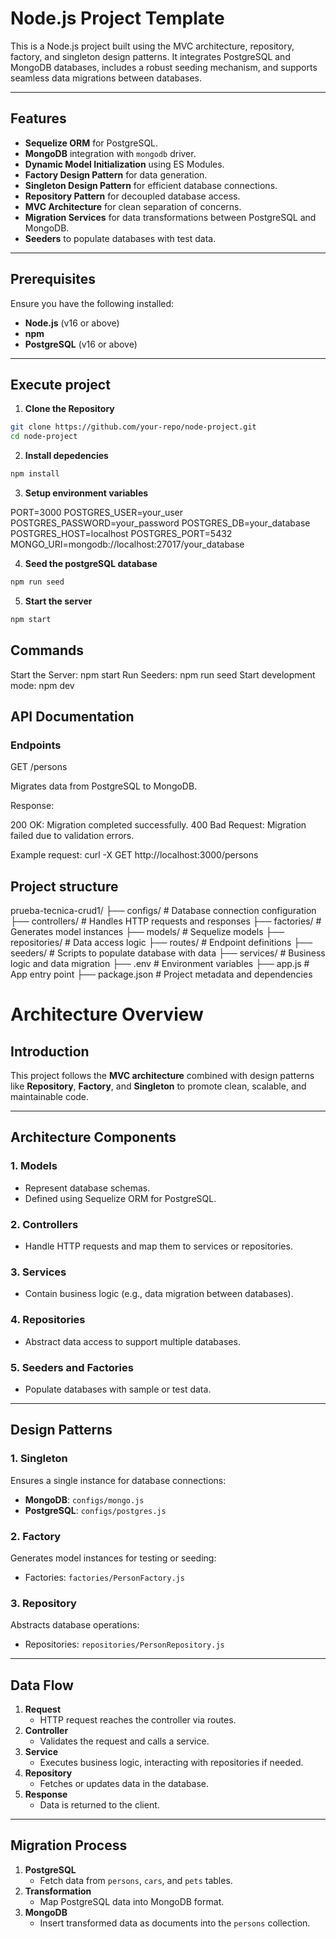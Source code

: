 # Node.js Project Template

This is a Node.js project built using the MVC architecture, repository, factory, and singleton design patterns. It integrates PostgreSQL and MongoDB databases, includes a robust seeding mechanism, and supports seamless data migrations between databases.

---

## Features

- **Sequelize ORM** for PostgreSQL.
- **MongoDB** integration with `mongodb` driver.
- **Dynamic Model Initialization** using ES Modules.
- **Factory Design Pattern** for data generation.
- **Singleton Design Pattern** for efficient database connections.
- **Repository Pattern** for decoupled database access.
- **MVC Architecture** for clean separation of concerns.
- **Migration Services** for data transformations between PostgreSQL and MongoDB.
- **Seeders** to populate databases with test data.

---

## Prerequisites

Ensure you have the following installed:

- **Node.js** (v16 or above)
- **npm**
- **PostgreSQL** (v16 or above)

---

## Execute project

1. **Clone the Repository**

```bash
git clone https://github.com/your-repo/node-project.git
cd node-project
```

2. **Install depedencies**

```bash
npm install
```

3. **Setup environment variables**

PORT=3000
POSTGRES_USER=your_user
POSTGRES_PASSWORD=your_password
POSTGRES_DB=your_database
POSTGRES_HOST=localhost
POSTGRES_PORT=5432
MONGO_URI=mongodb://localhost:27017/your_database

4. **Seed the postgreSQL database**

```bash
npm run seed
```

5. **Start the server**

```bash
npm start
```

## Commands

Start the Server: npm start
Run Seeders: npm run seed
Start development mode: npm dev

## API Documentation

### Endpoints

GET /persons

Migrates data from PostgreSQL to MongoDB.

Response:

200 OK: Migration completed successfully.
400 Bad Request: Migration failed due to validation errors.

Example request:
curl -X GET http://localhost:3000/persons

## Project structure

prueba-tecnica-crud1/
├── configs/ # Database connection configuration
├── controllers/ # Handles HTTP requests and responses
├── factories/ # Generates model instances
├── models/ # Sequelize models
├── repositories/ # Data access logic
├── routes/ # Endpoint definitions
├── seeders/ # Scripts to populate database with data
├── services/ # Business logic and data migration
├── .env # Environment variables
├── app.js # App entry point
├── package.json # Project metadata and dependencies

# Architecture Overview

## Introduction

This project follows the **MVC architecture** combined with design patterns like **Repository**, **Factory**, and **Singleton** to promote clean, scalable, and maintainable code.

---

## Architecture Components

### 1. Models

- Represent database schemas.
- Defined using Sequelize ORM for PostgreSQL.

### 2. Controllers

- Handle HTTP requests and map them to services or repositories.

### 3. Services

- Contain business logic (e.g., data migration between databases).

### 4. Repositories

- Abstract data access to support multiple databases.

### 5. Seeders and Factories

- Populate databases with sample or test data.

---

## Design Patterns

### 1. Singleton

Ensures a single instance for database connections:

- **MongoDB**: `configs/mongo.js`
- **PostgreSQL**: `configs/postgres.js`

### 2. Factory

Generates model instances for testing or seeding:

- Factories: `factories/PersonFactory.js`

### 3. Repository

Abstracts database operations:

- Repositories: `repositories/PersonRepository.js`

---

## Data Flow

1. **Request**
   - HTTP request reaches the controller via routes.
2. **Controller**
   - Validates the request and calls a service.
3. **Service**
   - Executes business logic, interacting with repositories if needed.
4. **Repository**
   - Fetches or updates data in the database.
5. **Response**
   - Data is returned to the client.

---

## Migration Process

1. **PostgreSQL**
   - Fetch data from `persons`, `cars`, and `pets` tables.
2. **Transformation**
   - Map PostgreSQL data into MongoDB format.
3. **MongoDB**
   - Insert transformed data as documents into the `persons` collection.
